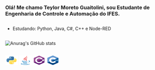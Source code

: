 ### Olá! Me chamo Teylor Moreto Guaitolini, sou Estudante de Engenharia de Controle e Automação do IFES.

##
- Estudando: Python, Java, C#, C++ e Node-RED
##
![Anurag's GitHub stats](https://github-readme-stats.vercel.app/api?username=teylorguaitolini&count_private=true&show_icons=true&theme=dark)
<div style="display: inline_block"><br>
  <img align="center" alt="Teylor-Python" height="30" width="40" src="https://raw.githubusercontent.com/devicons/devicon/master/icons/python/python-original.svg">
  <img align="center" alt="Teylor-Java" height="30" width="40" src="https://raw.githubusercontent.com/devicons/devicon/master/icons/java/java-original.svg">
  <img align="center" alt="Teylor-Csharp" height="30" width="40" src="https://raw.githubusercontent.com/devicons/devicon/master/icons/csharp/csharp-original.svg">
  <img align="center" alt="Teylor-Cplusplus" height="30" width="40" src="https://raw.githubusercontent.com/devicons/devicon/master/icons/cplusplus/cplusplus-original.svg">
</div>
